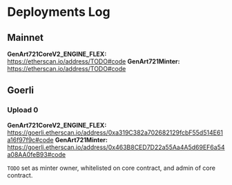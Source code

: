 # Deployments Log

## Mainnet

**GenArt721CoreV2_ENGINE_FLEX:** https://etherscan.io/address/TODO#code
**GenArt721Minter:** https://etherscan.io/address/TODO#code

## Goerli

### Upload 0

**GenArt721CoreV2_ENGINE_FLEX:** https://goerli.etherscan.io/address/0xa319C382a702682129fcbF55d514E61a16f97f9c#code
**GenArt721Minter:** https://goerli.etherscan.io/address/0x463B8CED7D22a55Aa4A5d69EF6a54a08AA0feB93#code

`TODO` set as minter owner, whitelisted on core contract, and admin of core contract.
